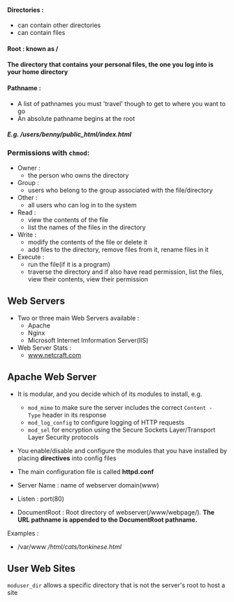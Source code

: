 #### Directories : 
- can contain other directories
- can contain files

#### Root : known as /

#### The directory that contains your personal files, the one you log into is your home directory

#### Pathname :
- A list of pathnames you must 'travel' though to get to where you want to go 
- An absolute pathname begins at the root
##### E.g. /users/benny/public_html/index.html

### Permissions with `chmod`:
- Owner :
    - the person who owns the directory
- Group :
    - users who belong to the group associated with the file/directory
- Other :
    - all users who can log in to the system
- Read : 
    - view the contents of the file
    - list the names of the files in the directory
- Write : 
    - modify the contents of the file or delete it
    - add files to the directory, remove files from it, rename files in it
- Execute : 
    - run the file(if it is a program)
    - traverse the directory and if also have read permission, list the files, view their contents, view their permission

## Web Servers
- Two or three main Web Servers available :
    - Apache
    - Nginx
    - Microsoft Internet Imformation Server(IIS)
- Web Server Stats : 
    - www.netcraft.com

## Apache Web Server
 - It is modular, and you decide which of its modules to install, e.g.
    - `mod_mime` to make sure the server includes the correct `Content - Type` header in its response
    - `mod_log_config` to configure logging of HTTP requests
    - `mod_sel` for encryption using the Secure Sockets Layer/Transport Layer Security protocols
- You enable/disable and configure the modules that you have installed by placing **directives** into config files
- The main configuration file is called **httpd.conf**

- Server Name : name of webserver domain(www)
- Listen : port(80)
- DocumentRoot : Root directory of webserver(/www/webpage/). **The URL pathname is appended to the DocumentRoot pathname.**

Examples : 
- /var/www */html/cats/tonkinese.html*

## User Web Sites
`moduser_dir` allows a specific directory that is not the server's root to host a site
